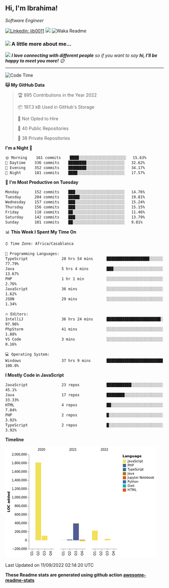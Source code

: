 <h2>Hi, I'm Ibrahima! </h2>
<p><em>Software Engineer 
</em></p>


[![Linkedin: iib0011](https://img.shields.io/badge/-iib0011-blue?style=flat-square&logo=Linkedin&logoColor=white&link=https://www.linkedin.com/in/iib0011/)](https://www.linkedin.com/in/iib0011/)
![](https://visitor-badge.glitch.me/badge?page_id=iib0011)
![Waka Readme](https://github.com/iib0011/iib0011/workflows/Waka%20Readme/badge.svg)


### <img src="https://media.giphy.com/media/VgCDAzcKvsR6OM0uWg/giphy.gif" width="50"> A little more about me...  


<img src="https://media.giphy.com/media/LnQjpWaON8nhr21vNW/giphy.gif" width="60"> <em><b>I love connecting with different people</b> so if you want to say <b>hi, I'll be happy to meet you more!</b> 😊</em>

---
<!--START_SECTION:waka-->
![Code Time](http://img.shields.io/badge/Code%20Time-1%2C037%20hrs%2041%20mins-blue)

**🐱 My GitHub Data** 

> 🏆 895 Contributions in the Year 2022
 > 
> 📦 197.3 kB Used in GitHub's Storage 
 > 
> 🚫 Not Opted to Hire
 > 
> 📜 40 Public Repositories 
 > 
> 🔑 38 Private Repositories  
 > 
**I'm a Night 🦉** 

```text
🌞 Morning    161 commits    ████░░░░░░░░░░░░░░░░░░░░░   15.63% 
🌆 Daytime    336 commits    ████████░░░░░░░░░░░░░░░░░   32.62% 
🌃 Evening    352 commits    ████████░░░░░░░░░░░░░░░░░   34.17% 
🌙 Night      181 commits    ████░░░░░░░░░░░░░░░░░░░░░   17.57%

```
📅 **I'm Most Productive on Tuesday** 

```text
Monday       152 commits    ███░░░░░░░░░░░░░░░░░░░░░░   14.76% 
Tuesday      204 commits    █████░░░░░░░░░░░░░░░░░░░░   19.81% 
Wednesday    157 commits    ███░░░░░░░░░░░░░░░░░░░░░░   15.24% 
Thursday     156 commits    ███░░░░░░░░░░░░░░░░░░░░░░   15.15% 
Friday       118 commits    ██░░░░░░░░░░░░░░░░░░░░░░░   11.46% 
Saturday     142 commits    ███░░░░░░░░░░░░░░░░░░░░░░   13.79% 
Sunday       101 commits    ██░░░░░░░░░░░░░░░░░░░░░░░   9.81%

```


📊 **This Week I Spent My Time On** 

```text
⌚︎ Time Zone: Africa/Casablanca

💬 Programming Languages: 
TypeScript               28 hrs 54 mins      ███████████████████░░░░░░   77.79% 
Java                     5 hrs 4 mins        ███░░░░░░░░░░░░░░░░░░░░░░   13.67% 
PHP                      1 hr 1 min          ░░░░░░░░░░░░░░░░░░░░░░░░░   2.76% 
JavaScript               36 mins             ░░░░░░░░░░░░░░░░░░░░░░░░░   1.62% 
JSON                     29 mins             ░░░░░░░░░░░░░░░░░░░░░░░░░   1.34%

🔥 Editors: 
IntelliJ                 36 hrs 24 mins      ████████████████████████░   97.96% 
PhpStorm                 41 mins             ░░░░░░░░░░░░░░░░░░░░░░░░░   1.88% 
VS Code                  3 mins              ░░░░░░░░░░░░░░░░░░░░░░░░░   0.16%

💻 Operating System: 
Windows                  37 hrs 9 mins       █████████████████████████   100.0%

```

**I Mostly Code in JavaScript** 

```text
JavaScript               23 repos            ███████████░░░░░░░░░░░░░░   45.1% 
Java                     17 repos            ████████░░░░░░░░░░░░░░░░░   33.33% 
HTML                     4 repos             ██░░░░░░░░░░░░░░░░░░░░░░░   7.84% 
PHP                      2 repos             █░░░░░░░░░░░░░░░░░░░░░░░░   3.92% 
TypeScript               2 repos             █░░░░░░░░░░░░░░░░░░░░░░░░   3.92%

```


**Timeline**

![Chart not found](https://raw.githubusercontent.com/iib0011/iib0011/master/charts/bar_graph.png) 


 Last Updated on 11/09/2022 02:14:20 UTC
<!--END_SECTION:waka-->

**These Readme stats are generated using github action [awesome-readme-stats](https://github.com/iib0011/waka-readme-stats)**

